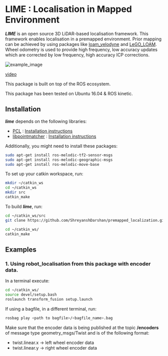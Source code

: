 # LIME : Localisation in Mapped Environment
***LIME*** is an open source 3D LiDAR-based localisation framework. This framework enables localisation in a premapped environment. Prior mapping can be achieved by using packages like [loam_velodyne](https://github.com/laboshinl/loam_velodyne) and [LeGO_LOAM](https://github.com/RobustFieldAutonomyLab/LeGO-LOAM). Wheel odometry is used to provide high frequency, low accuracy updates which are corrected by low frequency, high accuracy ICP corrections.

![example_image](https://i.ytimg.com/vi/flL5gf0JXh4/maxresdefault.jpg)

[video](https://www.youtube.com/watch?v=flL5gf0JXh4)

This package is built on top of the ROS ecosystem.

This package has been tested on Ubuntu 16.04 & ROS kinetic.
## Installation
***lime*** depends on the following libraries:
  - [PCL](https://github.com/PointCloudLibrary/pcl) : [Installation instructions](http://pointclouds.org/downloads/linux.html)
  - [libpointmatcher](https://github.com/ethz-asl/libpointmatcher) : [Installation instructions](https://github.com/ethz-asl/libpointmatcher/blob/master/doc/Compilation.md)

Additionally, you might need to install these packages:
```bash
sudo apt-get install ros-melodic-tf2-sensor-msgs
sudo apt-get install ros-melodic-geographic-msgs
sudo apt-get install ros-melodic-move-base
```

To set up your catkin workspace, run:
```bash
mkdir ~/catkin_ws
cd ~/catkin_ws
mkdir src
catkin_make
```

To build ***lime***, run:
```bash
cd ~/catkin_ws/src
git clone https://github.com/ShreyanshDarshan/premapped_localization.git

cd ~/catkin_ws/
catkin_make
```

## Examples
### 1. Using robot_localisation from this package with encoder data.
In a terminal execute:
```bash
cd ~/catkin_ws/
source devel/setup.bash
roslaunch transform_fusion setup.launch
```
If using a bagfile, in a different terminal, run:
```bash
rosbag play <path to bagfile>/<bagfile_name>.bag
```
Make sure that the encoder data is being published at the topic **/encoders** of message type geometry_msgs/Twist and is of the following format:
  - twist.linear.x -> left wheel encoder data
  - twist.linear.y -> right wheel encoder data
